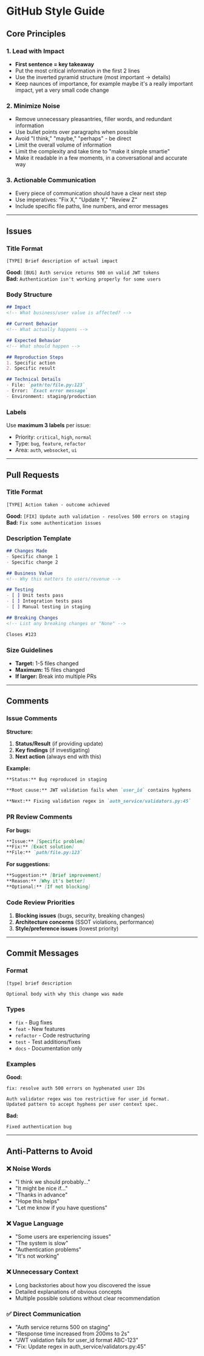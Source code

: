 # GitHub Style Guide

## Core Principles

### 1. Lead with Impact
- **First sentence = key takeaway**
- Put the most critical information in the first 2 lines
- Use the inverted pyramid structure (most important → details)
- Keep naunces of importance, for example maybe it's a really important impact, yet a very small code change

### 2. Minimize Noise
- Remove unnecessary pleasantries, filler words, and redundant information
- Use bullet points over paragraphs when possible
- Avoid "I think," "maybe," "perhaps" - be direct
- Limit the overall volume of information
- Limit the complexity and take time to "make it simple smartie"
- Make it readable in a few moments, in a conversational and accurate way

### 3. Actionable Communication
- Every piece of communication should have a clear next step
- Use imperatives: "Fix X," "Update Y," "Review Z"
- Include specific file paths, line numbers, and error messages

---

## Issues

### Title Format
```
[TYPE] Brief description of actual impact
```
**Good:** `[BUG] Auth service returns 500 on valid JWT tokens`  
**Bad:** `Authentication isn't working properly for some users`

### Body Structure
```markdown
## Impact
<!-- What business/user value is affected? -->

## Current Behavior
<!-- What actually happens -->

## Expected Behavior
<!-- What should happen -->

## Reproduction Steps
1. Specific action
2. Specific result

## Technical Details
- File: `path/to/file.py:123`
- Error: `Exact error message`
- Environment: staging/production
```

### Labels
Use **maximum 3 labels** per issue:
- Priority: `critical`, `high`, `normal`
- Type: `bug`, `feature`, `refactor`
- Area: `auth`, `websocket`, `ui`

---

## Pull Requests

### Title Format
```
[TYPE] Action taken - outcome achieved
```
**Good:** `[FIX] Update auth validation - resolves 500 errors on staging`  
**Bad:** `Fix some authentication issues`

### Description Template
```markdown
## Changes Made
- Specific change 1
- Specific change 2

## Business Value
<!-- Why this matters to users/revenue -->

## Testing
- [ ] Unit tests pass
- [ ] Integration tests pass
- [ ] Manual testing in staging

## Breaking Changes
<!-- List any breaking changes or "None" -->

Closes #123
```

### Size Guidelines
- **Target:** 1-5 files changed
- **Maximum:** 15 files changed
- **If larger:** Break into multiple PRs

---

## Comments

### Issue Comments
**Structure:**
1. **Status/Result** (if providing update)
2. **Key findings** (if investigating)
3. **Next action** (always end with this)

**Example:**
```markdown
**Status:** Bug reproduced in staging

**Root cause:** JWT validation fails when `user_id` contains hyphens

**Next:** Fixing validation regex in `auth_service/validators.py:45`
```

### PR Review Comments
**For bugs:**
```markdown
**Issue:** [Specific problem]
**Fix:** [Exact solution]
**File:** `path/file.py:123`
```

**For suggestions:**
```markdown
**Suggestion:** [Brief improvement]
**Reason:** [Why it's better]
**Optional:** [If not blocking]
```

### Code Review Priorities
1. **Blocking issues** (bugs, security, breaking changes)
2. **Architecture concerns** (SSOT violations, performance)
3. **Style/preference issues** (lowest priority)

---

## Commit Messages

### Format
```
[type] brief description

Optional body with why this change was made
```

### Types
- `fix` - Bug fixes
- `feat` - New features  
- `refactor` - Code restructuring
- `test` - Test additions/fixes
- `docs` - Documentation only

### Examples
**Good:**
```
fix: resolve auth 500 errors on hyphenated user IDs

Auth validator regex was too restrictive for user_id format.
Updated pattern to accept hyphens per user context spec.
```

**Bad:**
```
Fixed authentication bug
```

---

## Anti-Patterns to Avoid

### ❌ Noise Words
- "I think we should probably..."
- "It might be nice if..."  
- "Thanks in advance"
- "Hope this helps"
- "Let me know if you have questions"

### ❌ Vague Language
- "Some users are experiencing issues"
- "The system is slow"
- "Authentication problems"
- "It's not working"

### ❌ Unnecessary Context
- Long backstories about how you discovered the issue
- Detailed explanations of obvious concepts
- Multiple possible solutions without clear recommendation

### ✅ Direct Communication
- "Auth service returns 500 on staging"
- "Response time increased from 200ms to 2s"
- "JWT validation fails for user_id format ABC-123"
- "Fix: Update regex in auth_service/validators.py:45"